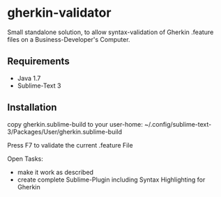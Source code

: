 gherkin-validator
=================

Small standalone solution, to allow syntax-validation of Gherkin .feature files on a Business-Developer's Computer.

Requirements
------------
* Java 1.7
* Sublime-Text 3

Installation
------------
copy gherkin.sublime-build to your user-home:
~/.config/sublime-text-3/Packages/User/gherkin.sublime-build

Press F7 to validate the current .feature File

Open Tasks:
* make it work as described
* create complete Sublime-Plugin including Syntax Highlighting for Gherkin
